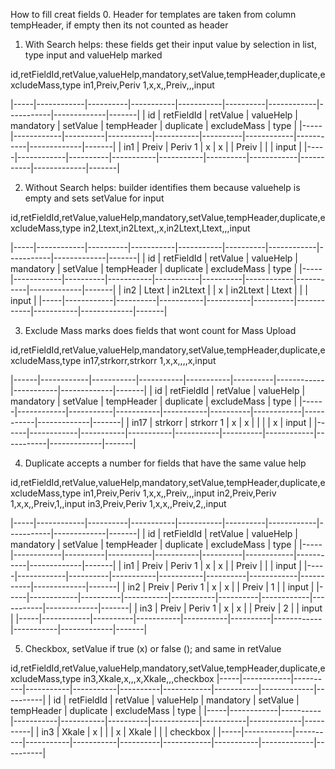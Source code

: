 How to fill creat fields
0. Header for templates are taken from column tempHeader, if empty then its not counted as header

1. With Search helps: these fields get their input value by selection in list, type input and valueHelp marked

id,retFieldId,retValue,valueHelp,mandatory,setValue,tempHeader,duplicate,excludeMass,type
in1,Preiv,Periv 1,x,x,,Preiv,,,input

|-----|------------|----------|-----------|-----------|----------|------------|-----------|-------------|-------|
| id  | retFieldId | retValue | valueHelp | mandatory | setValue | tempHeader | duplicate | excludeMass | type  |
|-----|------------|----------|-----------|-----------|----------|------------|-----------|-------------|-------|
| in1 | Preiv      | Periv 1  | x         | x         |          | Preiv      |           |             | input |
|-----|------------|----------|-----------|-----------|----------|------------|-----------|-------------|-------|

2. Without Search helps: builder identifies them because valuehelp is empty and sets setValue for input

id,retFieldId,retValue,valueHelp,mandatory,setValue,tempHeader,duplicate,excludeMass,type
in2,Ltext,in2Ltext,,x,in2Ltext,Ltext,,,input

|-----|------------|----------|-----------|-----------|----------|------------|-----------|-------------|-------|
| id  | retFieldId | retValue | valueHelp | mandatory | setValue | tempHeader | duplicate | excludeMass | type  |
|-----|------------|----------|-----------|-----------|----------|------------|-----------|-------------|-------|
| in2 | Ltext      | in2Ltext |           | x         | in2Ltext | Ltext      |           |             | input |
|-----|------------|----------|-----------|-----------|----------|------------|-----------|-------------|-------|


3. Exclude Mass marks does fields that wont count for Mass Upload

id,retFieldId,retValue,valueHelp,mandatory,setValue,tempHeader,duplicate,excludeMass,type
in17,strkorr,strkorr 1,x,x,,,,x,input

|------|------------|-----------|-----------|-----------|----------|------------|-----------|-------------|-------|
| id   | retFieldId | retValue  | valueHelp | mandatory | setValue | tempHeader | duplicate | excludeMass | type  |
|------|------------|-----------|-----------|-----------|----------|------------|-----------|-------------|-------|
| in17 | strkorr    | strkorr 1 | x         | x         |          |            |           | x           | input |
|------|------------|-----------|-----------|-----------|----------|------------|-----------|-------------|-------|


4. Duplicate accepts a number for fields that have the same value help

id,retFieldId,retValue,valueHelp,mandatory,setValue,tempHeader,duplicate,excludeMass,type
in1,Preiv,Periv 1,x,x,,Preiv,,,input
in2,Preiv,Periv 1,x,x,,Preiv,1,,input
in3,Preiv,Periv 1,x,x,,Preiv,2,,input

|-----|------------|----------|-----------|-----------|----------|------------|-----------|-------------|-------|
| id  | retFieldId | retValue | valueHelp | mandatory | setValue | tempHeader | duplicate | excludeMass | type  |
|-----|------------|----------|-----------|-----------|----------|------------|-----------|-------------|-------|
| in1 | Preiv      | Periv 1  | x         | x         |          | Preiv      |           |             | input |
|-----|------------|----------|-----------|-----------|----------|------------|-----------|-------------|-------|
| in2 | Preiv      | Periv 1  | x         | x         |          | Preiv      |         1 |             | input |
|-----|------------|----------|-----------|-----------|----------|------------|-----------|-------------|-------|
| in3 | Preiv      | Periv 1  | x         | x         |          | Preiv      |         2 |             | input |
|-----|------------|----------|-----------|-----------|----------|------------|-----------|-------------|-------|

5. Checkbox, setValue if true (x) or false (); and same in retValue

id,retFieldId,retValue,valueHelp,mandatory,setValue,tempHeader,duplicate,excludeMass,type
in3,Xkale,x,,,x,Xkale,,,checkbox
|-----|------------|----------|-----------|-----------|----------|------------|-----------|-------------|----------|
| id  | retFieldId | retValue | valueHelp | mandatory | setValue | tempHeader | duplicate | excludeMass | type     |
|-----|------------|----------|-----------|-----------|----------|------------|-----------|-------------|----------|
| in3 | Xkale      | x        |           |           | x        | Xkale      |           |             | checkbox |
|-----|------------|----------|-----------|-----------|----------|------------|-----------|-------------|----------|


